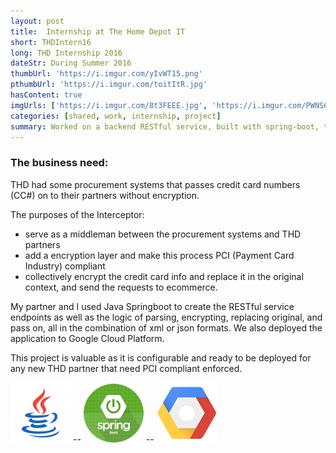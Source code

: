 ```yaml
---
layout: post
title:  Internship at The Home Depot IT
short: THDIntern16
long: THD Internship 2016
dateStr: During Summer 2016
thumbUrl: 'https://i.imgur.com/yIvWT15.png'
pthumbUrl: 'https://i.imgur.com/toitItR.jpg'
hasContent: true
imgUrls: ['https://i.imgur.com/8t3FEEE.jpg', 'https://i.imgur.com/PWNS6Im.jpg']
categories: [shared, work, internship, project]
summary: Worked on a backend RESTful service, built with spring-boot, to intercept purchase orders and add another security level.
---
```

### The business need:
THD had some procurement systems that passes credit card numbers (CC#) on to their partners without encryption.

The purposes of the Interceptor:
* serve as a middleman between the procurement systems and THD partners
* add a encryption layer and make this process PCI (Payment Card Industry) compliant
* collectively encrypt the credit card info and replace it in the original context, and send the requests to ecommerce.

My partner and I used Java Springboot to create the RESTful service endpoints as well as the logic of parsing, encrypting, replacing original, and pass on, all in the combination of xml or json formats. We also deployed the application to Google Cloud Platform.

This project is valuable as it is configurable and ready to be deployed for any new THD partner that need PCI compliant enforced.

![Java Logo](/assets/logos/java.png) -- ![Springboot Logo](/assets/logos/spring-boot.png) -- ![Google Cloud Platform Logo](/assets/logos/GCP.png)
